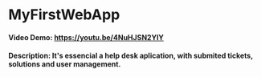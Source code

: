 # MyFirstWebApp
#### Video Demo:  <https://youtu.be/4NuHJSN2YIY>
#### Description: It's essencial a help desk aplication, with submited tickets, solutions and user management.